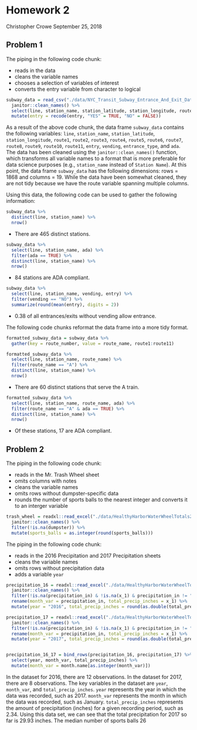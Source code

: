 Homework 2
================
Christopher Crowe
September 25, 2018

Problem 1
---------

The piping in the following code chunk:

-   reads in the data
-   cleans the variable names
-   chooses a selection of variables of interest
-   converts the entry variable from character to logical

``` r
subway_data = read_csv("./data/NYC_Transit_Subway_Entrance_And_Exit_Data.csv", col_types = "cccddcccccccccccccccccccccccddcc") %>%
  janitor::clean_names() %>%
  select(line, station_name, station_latitude, station_longitude, route1:route11, entry, vending, entrance_type, ada) %>%
  mutate(entry = recode(entry, "YES" = TRUE, "NO" = FALSE))
```

As a result of the above code chunk, the data frame `subway_data` contains the following variables: `line`, `station_name`, `station_latitude`, `station_longitude`, `route1`, `route2`, `route3`, `route4`, `route5`, `route6`, `route7`, `route8`, `route9`, `route10`, `route11`, `entry`, `vending`, `entrance_type`, and `ada`. The data has been cleaned using the `janitor::clean_names()` function, which transforms all variable names to a format that is more preferable for data science purposes (e.g., `station_name` instead of `Station Name`). At this point, the data frame `subway_data` has the following dimensions: rows = 1868 and columns = 19. While the data have been somewhat cleaned, they are not tidy because we have the route variable spanning multiple columns.

Using this data, the following code can be used to gather the following information:

``` r
subway_data %>% 
  distinct(line, station_name) %>% 
  nrow()
```

-   There are 465 distinct stations.

``` r
subway_data %>%
  select(line, station_name, ada) %>% 
  filter(ada == TRUE) %>% 
  distinct(line, station_name) %>% 
  nrow()
```

-   84 stations are ADA compliant.

``` r
subway_data %>% 
  select(line, station_name, vending, entry) %>% 
  filter(vending == "NO") %>% 
  summarize(round(mean(entry), digits = 2))
```

-   0.38 of all entrances/exits without vending allow entrance.

The following code chunks reformat the data frame into a more tidy format.

``` r
formatted_subway_data = subway_data %>% 
  gather(key = route_number, value = route_name, route1:route11)
```

``` r
formatted_subway_data %>% 
  select(line, station_name, route_name) %>% 
  filter(route_name == "A") %>% 
  distinct(line, station_name) %>% 
  nrow()
```

-   There are 60 distinct stations that serve the A train.

``` r
formatted_subway_data %>% 
  select(line, station_name, route_name, ada) %>% 
  filter(route_name == "A" & ada == TRUE) %>% 
  distinct(line, station_name) %>% 
  nrow()
```

-   Of these stations, 17 are ADA compliant.

Problem 2
---------

The piping in the following code chunk:

-   reads in the Mr. Trash Wheel sheet
-   omits columns with notes
-   cleans the variable names
-   omits rows without dumpster-specific data
-   rounds the number of sports balls to the nearest integer and converts it to an interger variable

``` r
trash_wheel = readxl::read_excel("./data/HealthyHarborWaterWheelTotals2017-9-26.xlsx", "Mr. Trash Wheel", range = cellranger::cell_cols("A:N")) %>% 
  janitor::clean_names() %>% 
  filter(!is.na(dumpster)) %>% 
  mutate(sports_balls = as.integer(round(sports_balls)))
```

The piping in the following code chunk:

-   reads in the 2016 Precipitation and 2017 Precipitation sheets
-   cleans the variable names
-   omits rows without precipitation data
-   adds a variable `year`

``` r
precipitation_16 = readxl::read_excel("./data/HealthyHarborWaterWheelTotals2017-9-26.xlsx", "2016 Precipitation", range = cellranger::cell_cols("A:B")) %>% 
  janitor::clean_names() %>% 
  filter(!is.na(precipitation_in) & !is.na(x_1) & precipitation_in != "Month") %>% 
  rename(month_var = precipitation_in, total_precip_inches = x_1) %>% 
  mutate(year = "2016", total_precip_inches = round(as.double(total_precip_inches), digits = 2))

precipitation_17 = readxl::read_excel("./data/HealthyHarborWaterWheelTotals2017-9-26.xlsx", "2017 Precipitation", range = cellranger::cell_cols("A:B")) %>% 
  janitor::clean_names() %>% 
  filter(!is.na(precipitation_in) & !is.na(x_1) & precipitation_in != "Month") %>% 
  rename(month_var = precipitation_in, total_precip_inches = x_1) %>% 
  mutate(year = "2017", total_precip_inches = round(as.double(total_precip_inches), digits = 2))


precipitation_16_17 = bind_rows(precipitation_16, precipitation_17) %>%
  select(year, month_var, total_precip_inches) %>% 
  mutate(month_var = month.name[as.integer(month_var)])
```

In the dataset for 2016, there are 12 observations. In the dataset for 2017, there are 8 observations. The key variables in the dataset are `year`, `month_var`, and `total_precip_inches`. `year` represents the year in which the data was recorded, such as 2017. `month_var` represents the month in which the data was recorded, such as January. `total_precip_inches` represents the amount of precipitation (inches) for a given recording period, such as 2.34. Using this data set, we can see that the total precipitation for 2017 so far is 29.93 inches. The median number of sports balls 26
